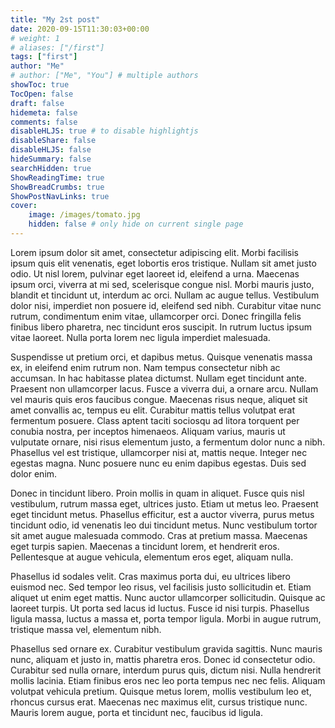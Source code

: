 ```yaml
---
title: "My 2st post"
date: 2020-09-15T11:30:03+00:00
# weight: 1
# aliases: ["/first"]
tags: ["first"]
author: "Me"
# author: ["Me", "You"] # multiple authors
showToc: true
TocOpen: false
draft: false
hidemeta: false
comments: false
disableHLJS: true # to disable highlightjs
disableShare: false
disableHLJS: false
hideSummary: false
searchHidden: true
ShowReadingTime: true
ShowBreadCrumbs: true
ShowPostNavLinks: true
cover:
    image: /images/tomato.jpg
    hidden: false # only hide on current single page
---
```


Lorem ipsum dolor sit amet, consectetur adipiscing elit. Morbi facilisis ipsum quis elit venenatis, eget lobortis eros tristique. Nullam sit amet justo odio. Ut nisl lorem, pulvinar eget laoreet id, eleifend a urna. Maecenas ipsum orci, viverra at mi sed, scelerisque congue nisl. Morbi mauris justo, blandit et tincidunt ut, interdum ac orci. Nullam ac augue tellus. Vestibulum dolor nisi, imperdiet non posuere id, eleifend sed nibh. Curabitur vitae nunc rutrum, condimentum enim vitae, ullamcorper orci. Donec fringilla felis finibus libero pharetra, nec tincidunt eros suscipit. In rutrum luctus ipsum vitae laoreet. Nulla porta lorem nec ligula imperdiet malesuada.

Suspendisse ut pretium orci, et dapibus metus. Quisque venenatis massa ex, in eleifend enim rutrum non. Nam tempus consectetur nibh ac accumsan. In hac habitasse platea dictumst. Nullam eget tincidunt ante. Praesent non ullamcorper lacus. Fusce a viverra dui, a ornare arcu. Nullam vel mauris quis eros faucibus congue. Maecenas risus neque, aliquet sit amet convallis ac, tempus eu elit. Curabitur mattis tellus volutpat erat fermentum posuere. Class aptent taciti sociosqu ad litora torquent per conubia nostra, per inceptos himenaeos. Aliquam varius, mauris ut vulputate ornare, nisi risus elementum justo, a fermentum dolor nunc a nibh. Phasellus vel est tristique, ullamcorper nisi at, mattis neque. Integer nec egestas magna. Nunc posuere nunc eu enim dapibus egestas. Duis sed dolor enim.

Donec in tincidunt libero. Proin mollis in quam in aliquet. Fusce quis nisl vestibulum, rutrum massa eget, ultrices justo. Etiam ut metus leo. Praesent eget tincidunt metus. Phasellus efficitur, est a auctor viverra, purus metus tincidunt odio, id venenatis leo dui tincidunt metus. Nunc vestibulum tortor sit amet augue malesuada commodo. Cras at pretium massa. Maecenas eget turpis sapien. Maecenas a tincidunt lorem, et hendrerit eros. Pellentesque at augue vehicula, elementum eros eget, aliquam nulla.

Phasellus id sodales velit. Cras maximus porta dui, eu ultrices libero euismod nec. Sed tempor leo risus, vel facilisis justo sollicitudin et. Etiam aliquet ut enim eget mattis. Nunc auctor ullamcorper sollicitudin. Quisque ac laoreet turpis. Ut porta sed lacus id luctus. Fusce id nisi turpis. Phasellus ligula massa, luctus a massa et, porta tempor ligula. Morbi in augue rutrum, tristique massa vel, elementum nibh.

Phasellus sed ornare ex. Curabitur vestibulum gravida sagittis. Nunc mauris nunc, aliquam et justo in, mattis pharetra eros. Donec id consectetur odio. Curabitur sed nulla ornare, interdum purus quis, dictum nisi. Nulla hendrerit mollis lacinia. Etiam finibus eros nec leo porta tempus nec nec felis. Aliquam volutpat vehicula pretium. Quisque metus lorem, mollis vestibulum leo et, rhoncus cursus erat. Maecenas nec maximus elit, cursus tristique nunc. Mauris lorem augue, porta et tincidunt nec, faucibus id ligula.